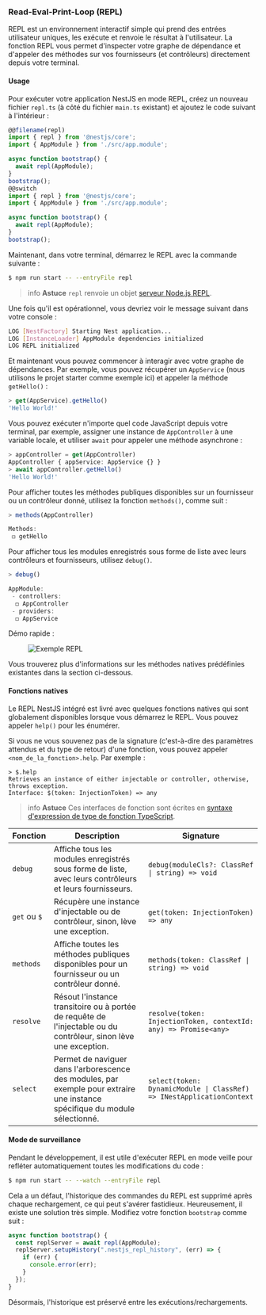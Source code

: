### Read-Eval-Print-Loop (REPL)

REPL est un environnement interactif simple qui prend des entrées utilisateur uniques, les exécute et renvoie le résultat à l'utilisateur.
La fonction REPL vous permet d'inspecter votre graphe de dépendance et d'appeler des méthodes sur vos fournisseurs (et contrôleurs) directement depuis votre terminal.

#### Usage

Pour exécuter votre application NestJS en mode REPL, créez un nouveau fichier `repl.ts` (à côté du fichier `main.ts` existant) et ajoutez le code suivant à l'intérieur :

```typescript
@@filename(repl)
import { repl } from '@nestjs/core';
import { AppModule } from './src/app.module';

async function bootstrap() {
  await repl(AppModule);
}
bootstrap();
@@switch
import { repl } from '@nestjs/core';
import { AppModule } from './src/app.module';

async function bootstrap() {
  await repl(AppModule);
}
bootstrap();
```

Maintenant, dans votre terminal, démarrez le REPL avec la commande suivante :

```bash
$ npm run start -- --entryFile repl
```

> info **Astuce** `repl` renvoie un objet [serveur Node.js REPL](https://nodejs.org/api/repl.html).

Une fois qu'il est opérationnel, vous devriez voir le message suivant dans votre console :

```bash
LOG [NestFactory] Starting Nest application...
LOG [InstanceLoader] AppModule dependencies initialized
LOG REPL initialized
```

Et maintenant vous pouvez commencer à interagir avec votre graphe de dépendances. Par exemple, vous pouvez récupérer un `AppService` (nous utilisons le projet starter comme exemple ici) et appeler la méthode `getHello()` :

```typescript
> get(AppService).getHello()
'Hello World!'
```

Vous pouvez exécuter n'importe quel code JavaScript depuis votre terminal, par exemple, assigner une instance de `AppController` à une variable locale, et utiliser `await` pour appeler une méthode asynchrone :

```typescript
> appController = get(AppController)
AppController { appService: AppService {} }
> await appController.getHello()
'Hello World!'
```

Pour afficher toutes les méthodes publiques disponibles sur un fournisseur ou un contrôleur donné, utilisez la fonction `methods()`, comme suit :

```typescript
> methods(AppController)

Methods:
 ◻ getHello
```

Pour afficher tous les modules enregistrés sous forme de liste avec leurs contrôleurs et fournisseurs, utilisez `debug()`.

```typescript
> debug()

AppModule:
 - controllers:
  ◻ AppController
 - providers:
  ◻ AppService
```

Démo rapide :

<figure><img src="/assets/repl.gif" alt="Exemple REPL" /></figure>

Vous trouverez plus d'informations sur les méthodes natives prédéfinies existantes dans la section ci-dessous.

#### Fonctions natives

Le REPL NestJS intégré est livré avec quelques fonctions natives qui sont globalement disponibles lorsque vous démarrez le REPL. Vous pouvez appeler `help()` pour les énumérer.

Si vous ne vous souvenez pas de la signature (c'est-à-dire des paramètres attendus et du type de retour) d'une fonction, vous pouvez appeler `<nom_de_la_fonction>.help`.
Par exemple :

```text
> $.help
Retrieves an instance of either injectable or controller, otherwise, throws exception.
Interface: $(token: InjectionToken) => any
```

> info **Astuce** Ces interfaces de fonction sont écrites en [syntaxe d'expression de type de fonction TypeScript](https://www.typescriptlang.org/docs/handbook/2/functions.html#function-type-expressions).

| Fonction     | Description                                                                                                                  | Signature                                                             |
| ------------ | ---------------------------------------------------------------------------------------------------------------------------- | --------------------------------------------------------------------- |
| `debug`      | Affiche tous les modules enregistrés sous forme de liste, avec leurs contrôleurs et leurs fournisseurs.                      | `debug(moduleCls?: ClassRef \| string) => void`                       |
| `get` ou `$` | Récupère une instance d'injectable ou de contrôleur, sinon, lève une exception.                                              | `get(token: InjectionToken) => any`                                   |
| `methods`    | Affiche toutes les méthodes publiques disponibles pour un fournisseur ou un contrôleur donné.                                | `methods(token: ClassRef \| string) => void`                          |
| `resolve`    | Résout l'instance transitoire ou à portée de requête de l'injectable ou du contrôleur, sinon lève une exception.             | `resolve(token: InjectionToken, contextId: any) => Promise<any>`      |
| `select`     | Permet de naviguer dans l'arborescence des modules, par exemple pour extraire une instance spécifique du module sélectionné. | `select(token: DynamicModule \| ClassRef) => INestApplicationContext` |

#### Mode de surveillance

Pendant le développement, il est utile d'exécuter REPL en mode veille pour refléter automatiquement toutes les modifications du code :

```bash
$ npm run start -- --watch --entryFile repl
```

Cela a un défaut, l'historique des commandes du REPL est supprimé après chaque rechargement, ce qui peut s'avérer fastidieux.
Heureusement, il existe une solution très simple. Modifiez votre fonction `bootstrap` comme suit :

```typescript
async function bootstrap() {
  const replServer = await repl(AppModule);
  replServer.setupHistory(".nestjs_repl_history", (err) => {
    if (err) {
      console.error(err);
    }
  });
}
```

Désormais, l'historique est préservé entre les exécutions/rechargements.
